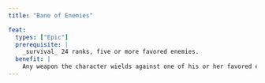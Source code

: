```yaml
---
title: "Bane of Enemies"

feat:
  types: ["Epic"]
  prerequisite: |
    _survival_ 24 ranks, five or more favored enemies.
  benefit: |
    Any weapon the character wields against one of his or her favored enemies is treated as a bane weapon for that creature type (thus, its enhancement bonus is increased by +2 and it deals +2d6 points of damage). This ability doesn't stack with similar abilities.
---
```

